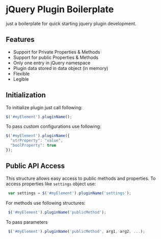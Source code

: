 jQuery Plugin Boilerplate
================

just a boilerplate for quick starting jquery plugin development.

## Features
* Support for Private Properties & Methods
* Support for public Properties & Methods
* Only one entry in jQuery namespace
* Plugin data stored in data object (in memory)
* Flexible
* Legible

## Initialization

To initialize plugin just call following:
```javascript
$('#myElement').pluginName();
```

To pass custom configurations use following:
```javascript
$('#myElement').pluginName({
  "strProperty": "value",
  "boolProperty": true
});
```

## Public API Access

This structure allows easy access to public methods and properties. To access properties like `settings` object use:
```javascript
 var settings = $('#myElement').pluginName('settings');
```

For methods use following structures:
```javascript
 $('#myElement').pluginName('publicMethod');
```
To pass parameters
```javascript
 $('#myElement').pluginName('publicMethod', arg1, arg2, ...);
```
